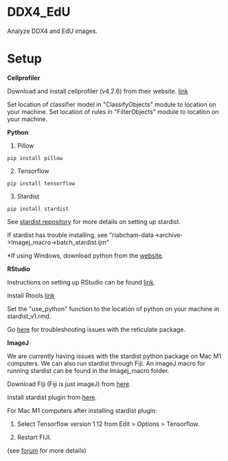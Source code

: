 # DDX4_EdU
Analyze DDX4 and EdU images.

# Setup
**Cellprofiler**

Download and install cellprofiler (v4.2.6) from their website. [link](https://cellprofiler.org/)

Set location of classifier model in "ClassifyObjects" module to location on your machine.
Set location of rules in "FilterObjects" module to location on your machine.

**Python**
1. Pillow

``` 
pip install pillow
```
2. Tensorflow

``` 
pip install tensorflow
```
3. Stardist

``` 
pip install stardist
```

See [stardist repository](https://github.com/stardist/stardist) for more details on setting up stardist.

If stardist has trouble installing, see "riabcham-data->archive->Imagej_macro->batch_stardist.ijm"

*If using Windows, download python from the [website](https://www.python.org/downloads/).

**RStudio**

Instructions on setting up RStudio can be found [link](https://rstudio-education.github.io/hopr/starting.html).

Install Rtools [link](https://cran.r-project.org/bin/windows/Rtools/)

Set the "use_python" function to the location of python on your machine in stardist_v1.rmd.

Go [here](https://github.com/ttimbers/intro-to-reticulate/blob/main/setup-instructions/macos_install_python.md) for troubleshooting issues with the reticulate package.

**ImageJ**

We are currently having issues with the stardist python package on Mac M1 computers. We can also run stardist through Fiji. An imageJ macro for running stardist can be found in the Imagej_macro folder.

Download Fiji (Fiji is just imageJ) from [here](https://imagej.net/software/fiji/downloads).

Install stardist plugin from [here](https://imagej.net/plugins/stardist).

For Mac M1 computers after installing stardist plugin:

1. Select Tensorflow version 1.12 from Edit > Options > Tensorflow.

2. Restart FIJI. 

(see [forum](https://forum.image.sc/t/fiji-crashing-upon-running-stardist-in-mac/47507) for more details)
